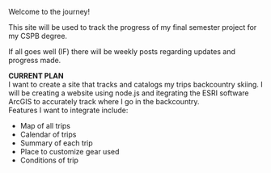 Welcome to the journey!

This site will be used to track the progress of my final semester project for my CSPB degree.

If all goes well (IF) there will be weekly posts regarding updates and progress made.

<b>CURRENT PLAN</b>  
I want to create a site that tracks and catalogs my trips backcountry skiing. I will be creating a website using node.js and itegrating the ESRI software ArcGIS to accurately track where I go in the backcountry.  
Features I want to integrate include:
<ul>
  <li>Map of all trips</li>
  <li>Calendar of trips</li>
  <li>Summary of each trip</li>
  <li>Place to customize gear used</li>
  <li>Conditions of trip</li>
</ul>

